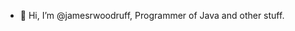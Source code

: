 - 👋 Hi, I’m @jamesrwoodruff, Programmer of Java and other stuff.

<!---
jamesrwoodruff/jamesrwoodruff is a ✨ special ✨ repository because its `README.md` (this file) appears on your GitHub profile.
You can click the Preview link to take a look at your changes.
--->
